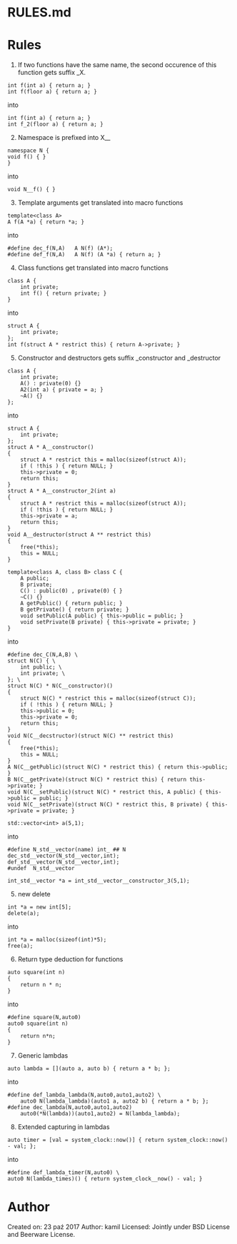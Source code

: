 RULES.md
========


Rules
======

1. If two functions have the same name, 
   the second occurence of this function
   gets suffix _X. 

```
int f(int a) { return a; }
int f(floor a) { return a; }
```
into
```
int f(int a) { return a; }
int f_2(floor a) { return a; }
```

2. Namespace is prefixed into X__

```
namespace N {
void f() { }
}
```
into
```
void N__f() { }
```

3. Template arguments get translated into macro functions

```
template<class A>
A f(A *a) { return *a; } 
```
into
```
#define dec_f(N,A)   A N(f) (A*);
#define def_f(N,A)   A N(f) (A *a) { return a; }
```

4. Class functions get translated into macro functions

```
class A {
	int private;
	int f() { return private; }
}
```
into
```
struct A {
	int private;
};
int f(struct A * restrict this) { return A->private; }
```

5. Constructor and destructors gets suffix _constructor and _destructor

```
class A {
	int private;
	A() : private(0) {}
	A2(int a) { private = a; }
	~A() {}
};
```
into
```
struct A { 
	int private;
};
struct A * A__constructor() 
{ 
	struct A * restrict this = malloc(sizeof(struct A)); 
	if ( !this ) { return NULL; }
	this->private = 0;
	return this;
}
struct A * A__constructor_2(int a) 
{ 
	struct A * restrict this = malloc(sizeof(struct A)); 
	if ( !this ) { return NULL; }
	this->private = a;
	return this;
} 
void A__destructor(struct A ** restrict this) 
{
	free(*this);
	this = NULL;
}
```



```
template<class A, class B> class C {
	A public;
	B private;
	C() : public(0) , private(0) { }
	~C() {}
	A getPublic() { return public; }
	B getPrivate() { return private; }
	void setPublic(A public) { this->public = public; }
	void setPrivate(B private) { this->private = private; }
}
```
into
```
#define dec_C(N,A,B) \
struct N(C) { \
	int public; \
	int private; \
}; \
struct N(C) * N(C__constructor)() 
{ 
	struct N(C) * restrict this = malloc(sizeof(struct C)); 
	if ( !this ) { return NULL; }
	this->public = 0;
	this->private = 0;
	return this;
}
void N(C__decstructor)(struct N(C) ** restrict this)
{
	free(*this);
	this = NULL;
}
A N(C__getPublic)(struct N(C) * restrict this) { return this->public; }
B N(C__getPrivate)(struct N(C) * restrict this) { return this->private; }
void N(C__setPublic)(struct N(C) * restrict this, A public) { this->public = public; }
void N(C__setPrivate)(struct N(C) * restrict this, B private) { this->private = private; }
```

```
std::vector<int> a(5,1);
```
into
```
#define N_std__vector(name) int_ ## N
dec_std__vector(N_std__vector,int);
def_std__vector(N_std__vector,int);
#undef  N_std__vector

int_std__vector *a = int_std__vector__constructor_3(5,1);
```

5. new delete

```
int *a = new int[5];
delete(a);
```
into
```
int *a = malloc(sizeof(int)*5);
free(a);
```

6. Return type deduction for functions

```
auto square(int n) 
{
    return n * n;
}
```
into
```
#define square(N,auto0)
auto0 square(int n)
{
	return n*n;
}
```

7. Generic lambdas

```
auto lambda = [](auto a, auto b) { return a * b; };
```
into
```
#define def_lambda_lambda(N,auto0,auto1,auto2) \
	auto0 N(lambda_lambda)(auto1 a, auto2 b) { return a * b; };
#define dec_lambda(N,auto0,auto1,auto2)
	auto0(*N(lambda))(auto1,auto2) = N(lambda_lambda);
```

8. Extended capturing in lambdas
```
auto timer = [val = system_clock::now()] { return system_clock::now() - val; };
```
into
```
#define def_lambda_timer(N,auto0) \
auto0 N(lambda_times)() { return system_clock__now() - val; }
```

Author
=======
 Created on: 23 paź 2017
     Author: kamil
   Licensed: Jointly under BSD License and Beerware License.

     